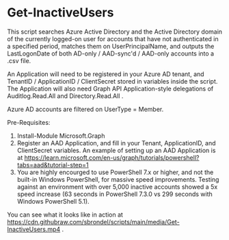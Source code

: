# Get-InactiveUsers
This script searches Azure Active Directory and the Active Directory domain of the currently logged-on user for accounts that have not authenticated in a specified period, matches them on UserPrincipalName, and outputs the LastLogonDate of both AD-only / AAD-sync'd / AAD-only accounts into a .csv file.

An Application will need to be registered in your Azure AD tenant, and TenantID / ApplicationID / ClientSecret stored in variables inside the script.  The Application will also need Graph API Application-style delegations of Auditlog.Read.All and Directory.Read.All .

Azure AD accounts are filtered on UserType = Member.

Pre-Requisites:
1) Install-Module Microsoft.Graph
2) Register an AAD Application, and fill in your Tenant, ApplicationID, and ClientSecret variables.  An example of setting up an AAD Application is at https://learn.microsoft.com/en-us/graph/tutorials/powershell?tabs=aad&tutorial-step=1
3) You are highly encourged to use PowerShell 7.x or higher, and not the built-in Windows PowerShell, for massive speed improvements.  Testing against an environment with over 5,000 inactive accounts showed a 5x speed increase (63 seconds in PowerShell 7.3.0 vs 299 seconds with Windows PowerShell 5.1).

You can see what it looks like in action at https://cdn.githubraw.com/sbrondel/scripts/main/media/Get-InactiveUsers.mp4 .